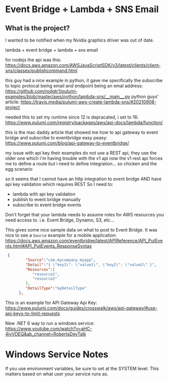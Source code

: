 # Event Bridge + Lambda + SNS Email


## What is the project?

I wanted to be notified when my Nvidia graphics driver was out of date. 



lambda + event bridge + lambda + sns email

for nodejs the api was this: https://docs.aws.amazon.com/AWSJavaScriptSDK/v3/latest/clients/client-sns/classes/publishcommand.html

this guy had a nice example in python, it gave me specifically the subscribe to topic protocal being email and endpoint being an emal address: https://github.com/rodgtr1/pulumi-examples/blob/master/aws/python/lambda-sns/__main__.py
python guys' article: https://travis.media/pulumi-aws-create-lambda-sns/#20210908-project

needed this to set my runtime since 12 is depracated, i set to 16: https://www.pulumi.com/registry/packages/aws/api-docs/lambda/function/

this is the mac daddy article that showed me how to api gateway to event bridge and subscribe to eventbridge easy peasy: https://www.pulumi.com/blog/api-gateway-to-eventbridge/

my issue with api key
their examples do not use a REST api, they use the older one which i'm having trouble with the v1 api now
the v1 rest api forces me to define a route but i need to define integration... so chicken and the egg scenario


so it seems that I cannot have an http integration to event bridge AND have api key validation which requires REST
So I need to:
- lambda with api key validation
- publish to event bridge manually
- subscribe to event bridge events

Don't forget that your lambda needs to assume roles for AWS resources you need access to. i.e. Event Bridge, Dynamo, S3, etc...

This gives some nice sample data on what to post to Event Bridge. It was nice to see a `Source` example for a mobile application: https://docs.aws.amazon.com/eventbridge/latest/APIReference/API_PutEvents.html#API_PutEvents_ResponseSyntax


```json
 {
         "Source":"com.mycompany.myapp",
         "Detail":"{ \"key1\": \"value1\", \"key2\": \"value2\" }",
         "Resources":[
            "resource1",
            "resource2"
         ],
         "DetailType":"myDetailType"
      },
```


This is an example for API Gateway Api Key: https://www.pulumi.com/docs/guides/crosswalk/aws/api-gateway/#use-api-keys-to-limit-requests

New .NET 6 way to run a windows service: https://www.youtube.com/watch?v=aHC-4ivVDEQ&ab_channel=RobertsDevTalk

# Windows Service Notes
If you use environment variables, be sure to set at the SYSTEM level. This matters based on what user your service runs as.
